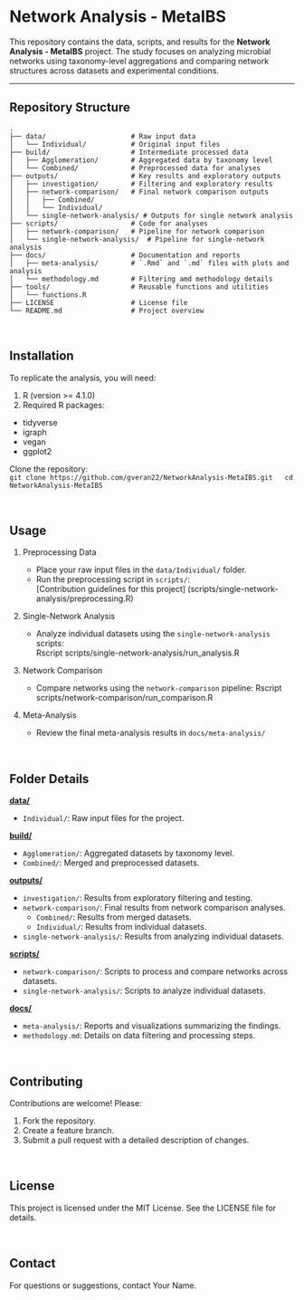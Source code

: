 # Network Analysis - MetaIBS

This repository contains the data, scripts, and results for the **Network Analysis - MetaIBS** project. The study focuses on analyzing microbial networks using taxonomy-level aggregations and comparing network structures across datasets and experimental conditions.

---

## **Repository Structure**

```plaintext
.
├── data/                     # Raw input data
│   └── Individual/           # Original input files
├── build/                    # Intermediate processed data
│   ├── Agglomeration/        # Aggregated data by taxonomy level
│   └── Combined/             # Preprocessed data for analyses
├── outputs/                  # Key results and exploratory outputs
│   ├── investigation/        # Filtering and exploratory results
│   ├── network-comparison/   # Final network comparison outputs
│   │   ├── Combined/
│   │   └── Individual/
│   └── single-network-analysis/ # Outputs for single network analysis
├── scripts/                  # Code for analyses
│   ├── network-comparison/   # Pipeline for network comparison
│   └── single-network-analysis/  # Pipeline for single-network analysis
├── docs/                     # Documentation and reports
│   ├── meta-analysis/        # `.Rmd` and `.md` files with plots and analysis
│   └── methodology.md        # Filtering amd methodology details
├── tools/                    # Reusable functions and utilities
│   └── functions.R
├── LICENSE                   # License file
└── README.md                 # Project overview

```

<br/>

## **Installation**
To replicate the analysis, you will need:

1. R (version >= 4.1.0)
2. Required R packages:
  - tidyverse
  - igraph
  - vegan
  - ggplot2

Clone the repository:  
`git clone https://github.com/gveran22/NetworkAnalysis-MetaIBS.git  
cd NetworkAnalysis-MetaIBS`

<br/>

## **Usage**
1. Preprocessing Data
   - Place your raw input files in the `data/Individual/` folder.
   - Run the preprocessing script in `scripts/`:  
        [Contribution guidelines for this project] (scripts/single-network-analysis/preprocessing.R)

2. Single-Network Analysis
   - Analyze individual datasets using the `single-network-analysis` scripts:  
Rscript scripts/single-network-analysis/run_analysis.R

3. Network Comparison
   - Compare networks using the `network-comparison` pipeline:
Rscript scripts/network-comparison/run_comparison.R
4. Meta-Analysis
   - Review the final meta-analysis results in `docs/meta-analysis/` 

<br/>

## **Folder Details**
**[data/](data/)**
- `Individual/`: Raw input files for the project.

**[build/](build/)**
- `Agglomeration/`: Aggregated datasets by taxonomy level.
- `Combined/`: Merged and preprocessed datasets.  

**[outputs/](outputs/)**
- `investigation/`: Results from exploratory filtering and testing.
- `network-comparison/`: Final results from network comparison analyses.
   - `Combined/`: Results from merged datasets.
   - `Individual/`: Results from individual datasets.
- `single-network-analysis/`: Results from analyzing individual datasets. 

**[scripts/](scripts/)**
- `network-comparison/`: Scripts to process and compare networks across datasets.
- `single-network-analysis/`: Scripts to analyze individual datasets.  

**[docs/](docs/)**
- `meta-analysis/`: Reports and visualizations summarizing the findings.
- `methodology.md`: Details on data filtering and processing steps.  

<br/>

## **Contributing**
Contributions are welcome! Please:
1. Fork the repository.
2. Create a feature branch.
3. Submit a pull request with a detailed description of changes.

<br/>

## **License**
This project is licensed under the MIT License. See the LICENSE file for details.

<br/>

## **Contact**
For questions or suggestions, contact Your Name.




